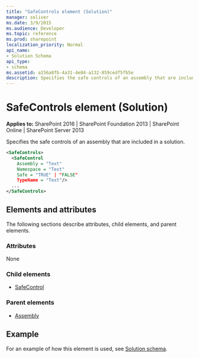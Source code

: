 ```yaml
---
title: "SafeControls element (Solution)"
manager: soliver
ms.date: 3/9/2015
ms.audience: Developer
ms.topic: reference
ms.prod: sharepoint
localization_priority: Normal
api_name:
- Solution Schema
api_type:
- schema
ms.assetid: a156a8fb-4a31-4e84-a132-859cedf5fb5e
description: Specifies the safe controls of an assembly that are included in a solution.
---
```


# SafeControls element (Solution)

**Applies to:** SharePoint 2016 | SharePoint Foundation 2013 | SharePoint Online | SharePoint Server 2013
  
Specifies the safe controls of an assembly that are included in a solution.
  
```XML
<SafeControls>
  <SafeControl
    Assembly = "Text"
    Namespace = "Text"
    Safe = "TRUE" | "FALSE"
    TypeName = "Text"/>
  ...
</SafeControls>
```

## Elements and attributes

The following sections describe attributes, child elements, and parent elements.

### Attributes

None
   
### Child elements

- [SafeControl](safecontrol-element-solution.md)
   
### Parent elements

- [Assembly](assembly-element-solutionassemblies.md)
   
## Example

For an example of how this element is used, see [Solution schema](solution-schema.md).
  

